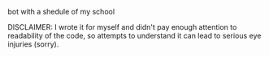 bot with a shedule of my school

DISCLAIMER: I wrote it for myself and didn't pay enough attention to readability of the code, so attempts to understand 
it can lead to serious eye injuries (sorry).